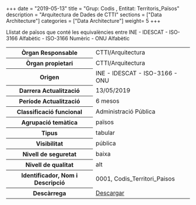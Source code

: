 +++
date        = "2019-05-13"
title       = "Grup: Codis , Entitat: Territoris_Països"
description = "Arquitectura de Dades de CTTI"
sections    = ["Data Architecture"]
categories  = ["Data Architecture"]
weight= 5
+++

<p>Llistat de països que conté les equivalències entre INE - IDESCAT - ISO-3166 Alfabètic - ISO-3166 Numèric - ONU Alfabètic</p>

<table>
  <tr>
    <th><strong>Òrgan Responsable</strong></th>
    <td>CTTI/Arquitectura</td>
  </tr>
  <tr>
    <th><strong>Òrgan propietari</strong></th>
    <td>CTTI/Arquitectura</td>
  </tr>
  <tr>
    <th><strong>Origen</strong></th>
    <td>INE - IDESCAT - ISO-3166 - ONU</td>
  </tr>
  <tr>
    <th><strong>Darrera Actualització</strong></th>
    <td>13/05/2019  </td>
  </tr>
  <tr>
    <th><strong>Període Actualització</strong></th>
    <td>6 mesos </td>
  </tr>
  <tr>
    <th><strong>Classificació funcional</strong></th>
    <td>Administració Pública </td>
  </tr>
  <tr>
    <th><strong>Agrupació temàtica</strong></th>
    <td>països</td>
  </tr>
  <tr>
    <th><strong>Tipus</strong></th>
    <td>tabular</td>
  </tr>
  <tr>
    <th><strong>Visibilitat</strong></th>
    <td>pública</td>
  </tr>
  <tr>
    <th><strong>Nivell de seguretat</strong></th>
    <td>baixa</td>
  </tr>
  <tr>
    <th><strong>Nivell de qualitat</strong></th>
    <td>alt</td>
  </tr>
  <tr>
    <th><strong>Identificador, Nom i Descripció</th>
      <td>0001, Codis_Territori_Paisos</td>
    </tr>
    <tr>
      <th><strong>Descàrrega</strong></th>
      <td><a href="../entitats/Codis_Territori_Paisos.xlsx" download>Descargar</td>
  </tr>
</table>

